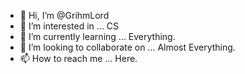 - 👋 Hi, I’m @GrihmLord
- 👀 I’m interested in ... CS
- 🌱 I’m currently learning ... Everything.
- 💞️ I’m looking to collaborate on ... Almost Everything.
- 📫 How to reach me ... Here.

<!---
GrihmLord/GrihmLord is a ✨ special ✨ repository because its `README.md` (this file) appears on your GitHub profile.
You can click the Preview link to take a look at your changes.
--->
